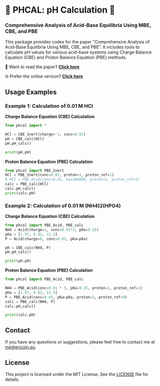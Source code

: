# 🧪 PHCAL: pH Calculation 🤖
### Comprehensive Analysis of Acid-Base Equilibria Using MBE, CBE, and PBE

This package provides codes for the paper "Comprehensive Analysis of Acid-Base Equilibria Using MBE, CBE, and PBE". It includes tools to calculate pH values for various acid-base systems using Charge Balance Equation (CBE) and Proton Balance Equation (PBE) methods.

📄 Want to read the paper? [**Click here**](https://phcal.ericxin.eu/doc/doc.pdf)

🌐 Prefer the online version? [**Click here**](https://phcal.ericxin.eu)

## Usage Examples

### Example 1: Calculation of 0.01 M HCl

**Charge Balance Equation (CBE) Calculation**

```python
from phcal import *

HCl = CBE_Inert(charge=-1, conc=0.01)
pH = CBE_calc(HCl)
pH.pH_calc()

print(pH.pH)
```

**Proton Balance Equation (PBE) Calculation**

```python
from phcal import PBE_Inert
HCl = PBE_Inert(conc=0.01, proton=1, proton_ref=1)
# HCl = PBE_Acid(conc=0.01, Ka=100000, proton=1, proton_ref=1)
calc = PBE_calc(HCl)
calc.pH_calc()
print(calc.pH)
```

### Example 2: Calculation of 0.01 M (NH4)2(HPO4)

**Charge Balance Equation (CBE) Calculation**
```python
from phcal import PBE_Acid, PBE_calc
NH4 = Acid(charge=1, conc=0.01*3, pKa=9.25)
pKa = [1.97, 6.82, 12.5]
P = Acid(charge=0, conc=0.01, pKa=pKa)

pH = CBE_calc(NH4, P)
pH.pH_calc()

print(pH.pH)
```

**Proton Balance Equation (PBE) Calculation**
```python
from phcal import PBE_Acid, PBE_calc

NH4 = PBE_Acid(conc=0.01 * 3, pKa=9.25, proton=1, proton_ref=1)
pKa = [1.97, 6.82, 12.5]
P = PBE_Acid(conc=0.01, pKa=pKa, proton=3, proton_ref=0)
calc = PBE_calc(NH4, P)
calc.pH_calc()

print(calc.pH)
```

## Contact

If you have any questions or suggestions, please feel free to contact me at [me@ericxin.eu](mailto:me@ericxin.eu).

## License

This project is licensed under the MIT License. See the [LICENSE](LICENSE) file for details.